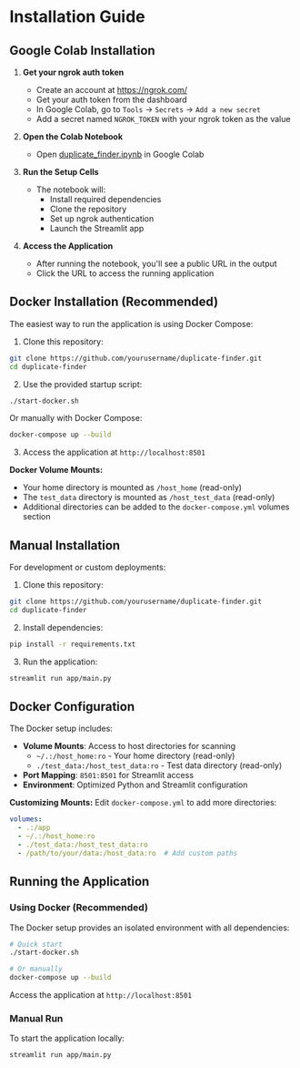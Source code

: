 # Installation Guide

## Google Colab Installation

1. **Get your ngrok auth token**
   - Create an account at https://ngrok.com/
   - Get your auth token from the dashboard
   - In Google Colab, go to `Tools` → `Secrets` → `Add a new secret`
   - Add a secret named `NGROK_TOKEN` with your ngrok token as the value

2. **Open the Colab Notebook**
   - Open [duplicate_finder.ipynb](duplicate_finder.ipynb) in Google Colab

3. **Run the Setup Cells**
   - The notebook will:
     - Install required dependencies
     - Clone the repository
     - Set up ngrok authentication
     - Launch the Streamlit app

4. **Access the Application**
   - After running the notebook, you'll see a public URL in the output
   - Click the URL to access the running application

## Docker Installation (Recommended)

The easiest way to run the application is using Docker Compose:

1. Clone this repository:
```bash
git clone https://github.com/yourusername/duplicate-finder.git
cd duplicate-finder
```

2. Use the provided startup script:
```bash
./start-docker.sh
```

Or manually with Docker Compose:
```bash
docker-compose up --build
```

3. Access the application at `http://localhost:8501`

**Docker Volume Mounts:**
- Your home directory is mounted as `/host_home` (read-only)
- The `test_data` directory is mounted as `/host_test_data` (read-only)
- Additional directories can be added to the `docker-compose.yml` volumes section

## Manual Installation

For development or custom deployments:

1. Clone this repository:
```bash
git clone https://github.com/yourusername/duplicate-finder.git
cd duplicate-finder
```

2. Install dependencies:
```bash
pip install -r requirements.txt
```

3. Run the application:
```bash
streamlit run app/main.py
```

## Docker Configuration

The Docker setup includes:

- **Volume Mounts**: Access to host directories for scanning
  - `~/.:/host_home:ro` - Your home directory (read-only)
  - `./test_data:/host_test_data:ro` - Test data directory (read-only)
- **Port Mapping**: `8501:8501` for Streamlit access
- **Environment**: Optimized Python and Streamlit configuration

**Customizing Mounts:**
Edit `docker-compose.yml` to add more directories:
```yaml
volumes:
  - .:/app
  - ~/.:/host_home:ro
  - ./test_data:/host_test_data:ro
  - /path/to/your/data:/host_data:ro  # Add custom paths
```

## Running the Application

### Using Docker (Recommended)

The Docker setup provides an isolated environment with all dependencies:

```bash
# Quick start
./start-docker.sh

# Or manually
docker-compose up --build
```

Access the application at `http://localhost:8501`

### Manual Run

To start the application locally:
```bash
streamlit run app/main.py
```
